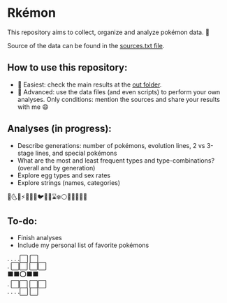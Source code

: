 # Rkémon

This repository aims to collect, organize and analyze pokémon data. 🐉

Source of the data can be found in the <a title="Sources" href="https://github.com/dalvacode/pkmr/blob/main/data/sources.txt">sources.txt file</a>.


## How to use this repository:
- 📗 Easiest: check the main results at the <a title="Outputs" href="https://github.com/dalvacode/pkmr/tree/main/out">out folder</a>.
- 📙 Advanced: use the data files (and even scripts) to perform your own analyses. Only conditions: mention the sources and share your results with me 😄


## Analyses (in progress):
- Describe generations: number of pokémons, evolution lines, 2 vs 3-stage lines, and special pokémons
- What are the most and least frequent types and type-combinations? (overall and by generation)
- Explore egg types and sex rates
- Explore strings (names, categories)

🐛🌜🐲⚡️🧚👊🔥🐦👻🌿⌛❄️⚪🧪🥄🗻🔩💦


## To-do:
- Finish analyses
- Include my personal list of favorite pokémons


. . . .⬜ ⬜  
. ⬜⬜ ⬜⬜    
⬛⬛⭕⬛⬛  
. ⬜⬜ ⬜⬜    
. . . .⬜ ⬜  

